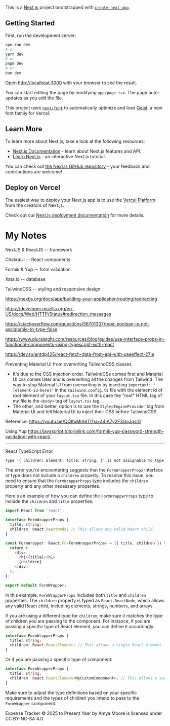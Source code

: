 This is a [Next.js](https://nextjs.org) project bootstrapped with [`create-next-app`](https://nextjs.org/docs/app/api-reference/cli/create-next-app).

## Getting Started

First, run the development server:

```bash
npm run dev
# or
yarn dev
# or
pnpm dev
# or
bun dev
```

Open [http://localhost:3000](http://localhost:3000) with your browser to see the result.

You can start editing the page by modifying `app/page.tsx`. The page auto-updates as you edit the file.

This project uses [`next/font`](https://nextjs.org/docs/app/building-your-application/optimizing/fonts) to automatically optimize and load [Geist](https://vercel.com/font), a new font family for Vercel.

## Learn More

To learn more about Next.js, take a look at the following resources:

- [Next.js Documentation](https://nextjs.org/docs) - learn about Next.js features and API.
- [Learn Next.js](https://nextjs.org/learn) - an interactive Next.js tutorial.

You can check out [the Next.js GitHub repository](https://github.com/vercel/next.js) - your feedback and contributions are welcome!

## Deploy on Vercel

The easiest way to deploy your Next.js app is to use the [Vercel Platform](https://vercel.com/new?utm_medium=default-template&filter=next.js&utm_source=create-next-app&utm_campaign=create-next-app-readme) from the creators of Next.js.

Check out our [Next.js deployment documentation](https://nextjs.org/docs/app/building-your-application/deploying) for more details.

# My Notes

NextJS & ReactJS -- framework

ChakraUI -- React components

Formik & Yup -- form validation

Xata.io -- database

TailwindCSS -- styling and responsive design

https://nextjs.org/docs/app/building-your-application/routing/redirecting

https://developer.mozilla.org/en-US/docs/Web/HTTP/Status#redirection_messages

https://stackoverflow.com/questions/56701337/type-boolean-is-not-assignable-to-type-false

https://www.pluralsight.com/resources/blog/guides/use-interface-props-in-functional-components-using-typescript-with-react

https://dev.to/antdp425/react-fetch-data-from-api-with-useeffect-27le


Preventing Material UI from overwriting TailwindCSS classes

- It's due to the CSS injection order. TailwindCSs comes first and Material UI css comes later and is overwriting all the changes from Tailwind. The way to stop Material UI from overwriting is by inserting `important: "[element-id-here]"` in the `tailwind.config.ts` file with the element id of root element of your `layout.tsx` file. In this case the "root" HTML tag of my file is the `<body>` tag of `layout.tsx` tag.
- The other, and better, option is to use the `StyledEngineProvider` tag from Material UI and tell Material UI to inject their CSS before TailwindCSS.

Reference: https://youtu.be/QQIfuMlA6TI?si=44iA7y2F3GqJqsr0


Using Yup
https://javascript.tutorialink.com/formik-yup-password-strength-validation-with-react/

----
React TypeScript Error

```txt
Type '{ children: Element; title: string; }' is not assignable to type 'IntrinsicAttributes & FormWrapperProps'. Property 'children' does not exist on type 'IntrinsicAttributes & FormWrapperProps'.
```

The error you're encountering suggests that the `FormWrapperProps` interface or type does not include a `children` property. To resolve this issue, you need to ensure that the `FormWrapperProps` type includes the `children` property and any other necessary properties.

Here's an example of how you can define the `FormWrapperProps` type to include the `children` and `title` properties:

```typescript
import React from 'react';

interface FormWrapperProps {
  title: string;
  children: React.ReactNode; // This allows any valid React child
}

const FormWrapper: React.FC<FormWrapperProps> = ({ title, children }) => {
  return (
    <div>
      <h1>{title}</h1>
      {children}
    </div>
  );
};

export default FormWrapper;
```

In this example, `FormWrapperProps` includes both `title` and `children` properties. The `children` property is typed as `React.ReactNode`, which allows any valid React child, including elements, strings, numbers, and arrays.

If you are using a different type for `children`, make sure it matches the type of children you are passing to the component. For instance, if you are passing a specific type of React element, you can define it accordingly:

```typescript
interface FormWrapperProps {
  title: string;
  children: React.ReactElement; // This allows a single React element
}
```

Or if you are passing a specific type of component:

```typescript
interface FormWrapperProps {
  title: string;
  children: React.ReactElement<MyCustomComponent>; // This allows a specific type of React element
}
```

Make sure to adjust the type definitions based on your specific requirements and the types of children you intend to pass to the `FormWrapper` component.

Expense Tracker © 2025 to Present Year by Amya Moore is licensed under CC BY-NC-SA 4.0.